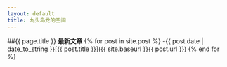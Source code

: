 ```yaml
---
layout: default
title: 九头鸟龙的空间
---
```


##{{ page.title }}
**最新文章**
{% for post in site.post %}
-{{ post.date | date_to_string }}[{{ post.title }}]({{ site.baseurl }}{{ post.url }})
{% end for %}

